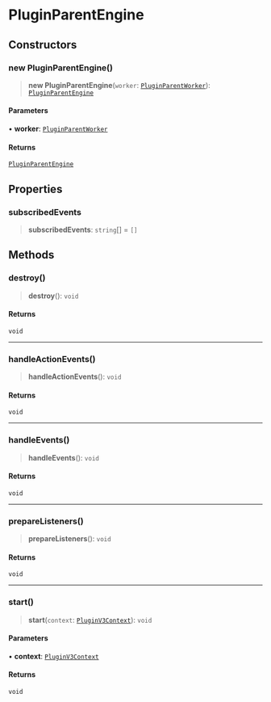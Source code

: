 # PluginParentEngine

## Constructors

### new PluginParentEngine()

> **new PluginParentEngine**(`worker`: [`PluginParentWorker`](../../parent-worker/classes/PluginParentWorker.md)): [`PluginParentEngine`](PluginParentEngine.md)

#### Parameters

• **worker**: [`PluginParentWorker`](../../parent-worker/classes/PluginParentWorker.md)

#### Returns

[`PluginParentEngine`](PluginParentEngine.md)

## Properties

### subscribedEvents

> **subscribedEvents**: `string`[] = `[]`

## Methods

### destroy()

> **destroy**(): `void`

#### Returns

`void`

***

### handleActionEvents()

> **handleActionEvents**(): `void`

#### Returns

`void`

***

### handleEvents()

> **handleEvents**(): `void`

#### Returns

`void`

***

### prepareListeners()

> **prepareListeners**(): `void`

#### Returns

`void`

***

### start()

> **start**(`context`: [`PluginV3Context`](../../context/interfaces/PluginV3Context.md)): `void`

#### Parameters

• **context**: [`PluginV3Context`](../../context/interfaces/PluginV3Context.md)

#### Returns

`void`

